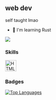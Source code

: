 web dev
-------

self taught lmao

*   🧠  I'm learning Rust


<a href="https://www.github.com/presum" target="_blank" rel="noreferrer"><img
                  src="https://img.shields.io/github/followers/presum?logo=github&style=for-the-badge&color=0891b2&labelColor=000000" /></a>

### Skills 
<p align="left">
<a href="https://developer.mozilla.org/en-US/docs/Glossary/HTML5" target="_blank" rel="noreferrer"><img src="https://raw.githubusercontent.com/danielcranney/readme-generator/main/public/icons/skills/html5-colored.svg" width="36" height="36" alt="HTML5" /></a>
</p>
                    
### Badges

<a href="https://github.com/presum" align="left"><img src="https://github-readme-stats.vercel.app/api/top-langs/?username=presum&langs_count=10&title_color=ffffff&text_color=ffffff&icon_color=0891b2&bg_color=000000&hide_border=true&locale=en&custom_title=Top%20%Languages" alt="Top Languages" /></a>
